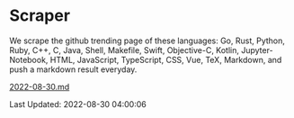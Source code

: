 # Scraper

We scrape the github trending page of these languages: Go, Rust, Python, Ruby, C++, C, Java, Shell, Makefile, Swift, Objective-C, Kotlin, Jupyter-Notebook, HTML, JavaScript, TypeScript, CSS, Vue, TeX, Markdown, and push a markdown result everyday.

[2022-08-30.md](https://github.com/yangwenmai/github-trending-backup/blob/master/2022-08-30.md)

Last Updated: 2022-08-30 04:00:06